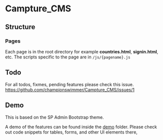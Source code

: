# Campture_CMS

## Structure

### Pages

Each page is in the root directory for example **countries.html**, **signin.html**, etc.
The scripts specific to the page are in `/js/{pagename}.js`

## Todo

For all todos, fixmes, pending features please check this issue.
https://github.com/championswimmer/Campture_CMS/issues/1

## Demo
This is based on the SP Admin Bootstrap theme.

A demo of the features can be found inside the [demo](demo) folder. Please check out code snippets for tables,
forms, and other UI elements there,
